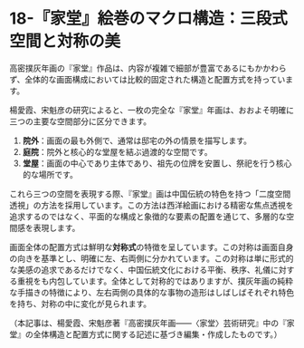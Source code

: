 # 18-『家堂』絵巻のマクロ構造：三段式空間と対称の美

高密撲灰年画の『家堂』作品は、内容が複雑で細部が豊富であるにもかかわらず、全体的な画面構成においては比較的固定された構造と配置方式を持っています。

楊愛霞、宋魁彦の研究によると、一枚の完全な『家堂』年画は、おおよそ明確に三つの主要な空間部分に区分できます。

1.  **院外**：画面の最も外側で、通常は邸宅の外の情景を描写します。
2.  **庭院**：院外と核心的な堂屋を結ぶ過渡的な空間です。
3.  **堂屋**：画面の中心であり主体であり、祖先の位牌を安置し、祭祀を行う核心的な場所です。

これら三つの空間を表現する際、『家堂』画は中国伝統の特色を持つ「二度空間透視」の方法を採用しています。この方法は西洋絵画における精密な焦点透視を追求するのではなく、平面的な構成と象徴的な要素の配置を通じて、多層的な空間感を表現します。

画面全体の配置方式は鮮明な**対称式**の特徴を呈しています。この対称は画面自身の向きを基準とし、明確に左、右両側に分かれています。この対称は単に形式的な美感の追求であるだけでなく、中国伝統文化における平衡、秩序、礼儀に対する重視をも内包しています。全体として対称的ではありますが、撲灰年画の純粋な手描きの特徴により、左右両側の具体的な事物の造形はしばしばそれぞれ特色を持ち、対称の中に変化が見られます。

（本記事は、楊愛霞、宋魁彦著『高密撲灰年画——〈家堂〉芸術研究』中の『家堂』の全体構造と配置方式に関する記述に基づき編集・作成したものです。）